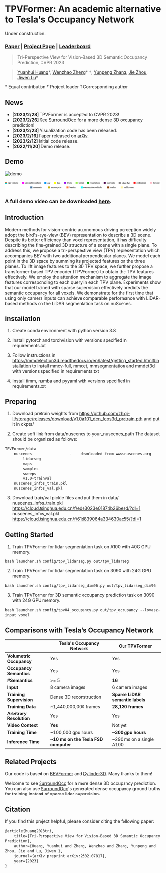 # TPVFormer: An academic alternative to Tesla's Occupancy Network
Under construction. 

### [Paper](https://arxiv.org/pdf/2302.07817) | [Project Page](https://wzzheng.net/TPVFormer/) | [Leaderboard](https://www.nuscenes.org/lidar-segmentation?externalData=all&mapData=all&modalities=Camera)

> Tri-Perspective View for Vision-Based 3D Semantic Occupancy Prediction, CVPR 2023

> [Yuanhui Huang](https://scholar.google.com/citations?hl=zh-CN&user=LKVgsk4AAAAJ)*, [Wenzhao Zheng](https://wzzheng.net/)\* $\dagger$, [Yunpeng Zhang](https://scholar.google.com/citations?user=UgadGL8AAAAJ&hl=zh-CN&oi=ao), [Jie Zhou](https://scholar.google.com/citations?user=6a79aPwAAAAJ&hl=en&authuser=1), [Jiwen Lu](http://ivg.au.tsinghua.edu.cn/Jiwen_Lu/)$\ddagger$

\* Equal contribution $\dagger$ Project leader $\ddagger$ Corresponding author

## News

- **[2023/2/28]** TPVFormer is accepted to CVPR 2023!
- **[2023/2/26]** See [SurroundOcc](https://github.com/weiyithu/SurroundOcc) for a more dense 3D occupancy prediction!
- **[2023/2/23]** Visualization code has been released.
- **[2023/2/16]** Paper released on [arXiv](https://arxiv.org/abs/2302.07817).
- **[2023/2/12]** Initial code release.
- **[2022/11/20]** Demo release.

## Demo

![demo](./assets/demo.gif)

![legend](./assets/legend.png)

### A full demo video can be downloaded [here](https://cloud.tsinghua.edu.cn/f/594cadf14ae949228df1/).

## Introduction
Modern methods for vision-centric autonomous driving perception widely adopt the bird's-eye-view (BEV) representation to describe a 3D scene. Despite its better efficiency than voxel representation, it has difficulty describing the fine-grained 3D structure of a scene with a single plane. To address this, we propose a tri-perspective view (TPV) representation which accompanies BEV with two additional perpendicular planes. We model each point in the 3D space by summing its projected features on the three planes. To lift image features to the 3D TPV space, we further propose a transformer-based TPV encoder (TPVFormer) to obtain the TPV features effectively. We employ the attention mechanism to aggregate the image features corresponding to each query in each TPV plane. Experiments show that our model trained with sparse supervision effectively predicts the semantic occupancy for all voxels. We demonstrate for the first time that using only camera inputs can achieve comparable performance with LiDAR-based methods on the LiDAR segmentation task on nuScenes.

## Installation

1. Create conda environment with python version 3.8

2. Install pytorch and torchvision with versions specified in requirements.txt

3. Follow instructions in https://mmdetection3d.readthedocs.io/en/latest/getting_started.html#installation to install mmcv-full, mmdet, mmsegmentation and mmdet3d with versions specified in requirements.txt

4. Install timm, numba and pyyaml with versions specified in requirements.txt

## Preparing
1. Download pretrain weights from https://github.com/zhiqi-li/storage/releases/download/v1.0/r101_dcn_fcos3d_pretrain.pth and put it in ckpts/

2. Create soft link from data/nuscenes to your_nuscenes_path
    The dataset should be organized as follows:

```
TPVFormer/data
    nuscenes                 -    downloaded from www.nuscenes.org
        lidarseg
        maps
        samples
        sweeps
        v1.0-trainval
    nuscenes_infos_train.pkl
    nuscenes_infos_val.pkl
```

3. Download train/val pickle files and put them in data/
nuscenes_infos_train.pkl
https://cloud.tsinghua.edu.cn/f/ede3023e01874b26bead/?dl=1
nuscenes_infos_val.pkl
https://cloud.tsinghua.edu.cn/f/61d839064a334630ac55/?dl=1

## Getting Started
1. Train TPVFormer for lidar segmentation task on A100 with 40G GPU memory.
```
bash launcher.sh config/tpv_lidarseg.py out/tpv_lidarseg 
```

2. Train TPVFormer for lidar segmentation task on 3090 with 24G GPU memory.
```
bash launcher.sh config/tpv_lidarseg_dim96.py out/tpv_lidarseg_dim96
```

3. Train TPVFormer for 3D semantic occupancy prediction task on 3090 with 24G GPU memory. 
```
bash launcher.sh config/tpv04_occupancy.py out/tpv_occupancy --lovasz-input voxel
```

## Comparisons with Tesla's Occupancy Network

|                          | **Tesla's Occupancy Network**        | **Our TPVFormer**                |
| ------------------------ | ------------------------------------ | -------------------------------- |
| **Volumetric Occupancy** | Yes                                  | Yes                              |
| **Occupancy Semantics**  | Yes                                  | Yes                              |
| **#Semantics**           | >= 5                                 | **16**                           |
| **Input**                | 8 camera images                      | 6 camera images                  |
| **Training Supervision** | Dense 3D reconstruction              | **Sparse LiDAR semantic labels** |
| **Training Data**        | ~1,440,000,000 frames                | **28,130 frames**                |
| **Arbitrary Resolution** | Yes                                  | Yes                              |
| **Video Context**        | **Yes**                              | Not yet                          |
| **Training Time**        | ~100,000 gpu hours                   | **~300 gpu hours**               |
| **Inference Time**       | **~10 ms on the Tesla FSD computer** | ~290 ms on a single A100         |

## Related Projects
Our code is based on [BEVFormer](https://github.com/fundamentalvision/BEVFormer) and [Cylinder3D](https://github.com/xinge008/Cylinder3D). Many thanks to them!

Welcome to see  [SurroundOcc](https://github.com/weiyithu/SurroundOcc) for a more dense 3D occupancy prediction. You can also use [SurroundOcc](https://github.com/weiyithu/SurroundOcc)'s generated dense occupancy ground truths for training instead of sparse lidar supervision.

## Citation

If you find this project helpful, please consider citing the following paper:
```
@article{huang2023tri,
    title={Tri-Perspective View for Vision-Based 3D Semantic Occupancy Prediction},
    author={Huang, Yuanhui and Zheng, Wenzhao and Zhang, Yunpeng and Zhou, Jie and Lu, Jiwen },
    journal={arXiv preprint arXiv:2302.07817},
    year={2023}
}
```

